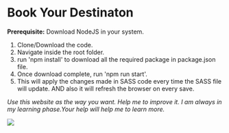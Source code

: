 # Book Your Destinaton

**Prerequisite:** Download NodeJS in your system.

1. Clone/Download the code.
2. Navigate inside the root folder.
3. run 'npm install' to download all the required package in package.json file.
4. Once download complete, run 'npm run start'.
5. This will apply the changes made in SASS code every time the SASS file will update. AND also it will refresh the browser on every save.

*Use this website as the way you want. Help me to improve it. I am always in my learning phase.Your help will help 
me to learn more.*


![](HotelBooking.gif)